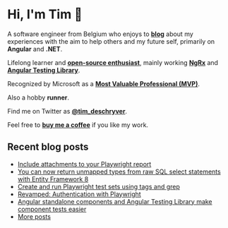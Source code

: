 # Hi, I'm Tim 👋

A software engineer from Belgium who enjoys to **[blog](https://timdeschryver.dev/blog)** about
my experiences with the aim to help others and my future self, primarily on
**Angular** and **.NET**.

Lifelong learner and **[open-source enthusiast](https://github.com/timdeschryver)**, mainly working **[NgRx](https://ngrx.io/)** and **[Angular Testing Library](https://testing-library.com/docs/angular-testing-library/)**.

Recognized by Microsoft as a **[Most Valuable Professional (MVP)](https://mvp.microsoft.com/en-us/PublicProfile/5004452?fullName=Tim%20Deschryver)**.

Also a hobby **runner**.

Find me on Twitter as **[@tim_deschryver](https://timdeschryver.dev/twitter)**.

Feel free to **[buy me a coffee](https://ko-fi.com/timdeschryver)** if you like my work.

<!-- prettier-ignore-start -->
<!-- BLOG:START -->

## Recent blog posts

- [Include attachments to your Playwright report](https://timdeschryver.dev/blog/include-attachments-to-your-playwright-report)
- [You can now return unmapped types from raw SQL select statements with Entity Framework 8](https://timdeschryver.dev/blog/you-can-now-return-unmapped-types-from-raw-sql-select-statements-with-entity-framework-8)
- [Create and run Playwright test sets using tags and grep](https://timdeschryver.dev/blog/create-and-run-playwright-test-sets-using-tags-and-grep)
- [Revamped: Authentication with Playwright](https://timdeschryver.dev/blog/revamped-authentication-with-playwright)
- [Angular standalone components and Angular Testing Library make component tests easier](https://timdeschryver.dev/blog/angular-standalone-components-and-angular-testing-library-make-component-tests-easier)
- [More posts](https://timdeschryver.dev/blog)

<!-- BLOG:END -->
<!-- prettier-ignore-end -->
